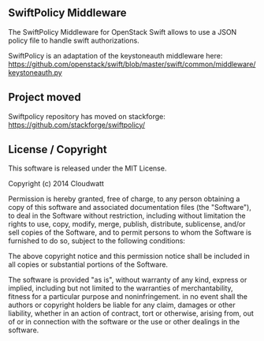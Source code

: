 SwiftPolicy Middleware
----------------------

The SwiftPolicy Middleware for OpenStack Swift allows to use a JSON policy file 
to handle swift authorizations.

SwiftPolicy is an adaptation of the keystoneauth middleware here:
https://github.com/openstack/swift/blob/master/swift/common/middleware/keystoneauth.py


Project moved
-------------

Swiftpolicy repository has moved on stackforge: https://github.com/stackforge/swiftpolicy/


License / Copyright
-------------------

This software is released under the MIT License.

Copyright (c) 2014 Cloudwatt

Permission is hereby granted, free of charge, to any person obtaining a copy
of this software and associated documentation files (the "Software"), to deal
in the Software without restriction, including without limitation the rights
to use, copy, modify, merge, publish, distribute, sublicense, and/or sell
copies of the Software, and to permit persons to whom the Software is
furnished to do so, subject to the following conditions:

The above copyright notice and this permission notice shall be included in all
copies or substantial portions of the Software.

The software is provided "as is", without warranty of any kind, express or
implied, including but not limited to the warranties of merchantability,
fitness for a particular purpose and noninfringement. in no event shall the
authors or copyright holders be liable for any claim, damages or other
liability, whether in an action of contract, tort or otherwise, arising from,
out of or in connection with the software or the use or other dealings in the
software.
